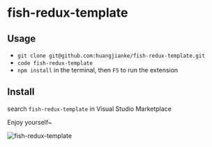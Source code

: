 # fish-redux-template

## Usage

- `git clone git@github.com:huangjianke/fish-redux-template.git`
- `code fish-redux-template`
- `npm install` in the terminal, then `F5` to run the extension

## Install

search `fish-redux-template` in Visual Studio Marketplace 

Enjoy yourself~

![fish-redux-template](https://raw.githubusercontent.com/huangjianke/fish-redux-template/master/images/fish-redux-template.png)


